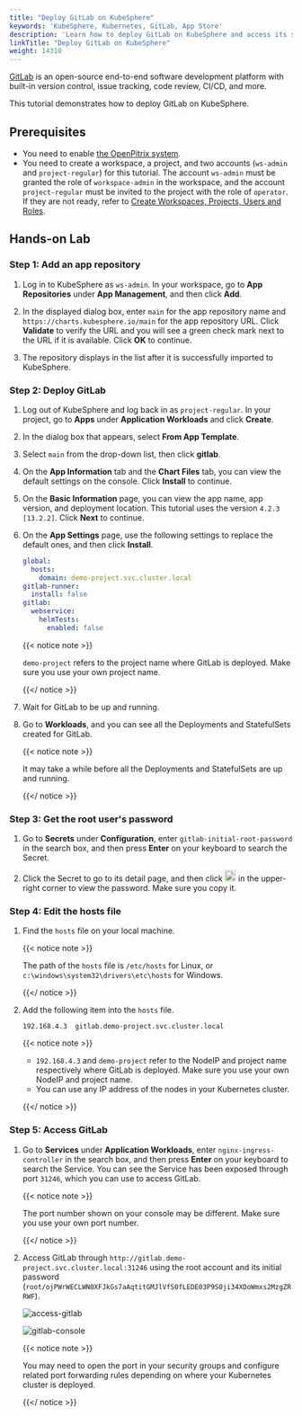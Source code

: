 ```yaml
---
title: "Deploy GitLab on KubeSphere"
keywords: 'KubeSphere, Kubernetes, GitLab, App Store'
description: 'Learn how to deploy GitLab on KubeSphere and access its service.'
linkTitle: "Deploy GitLab on KubeSphere"
weight: 14310
---
```


[GitLab](https://about.gitlab.com/) is an open-source end-to-end software development platform with built-in version control, issue tracking, code review, CI/CD, and more.

This tutorial demonstrates how to deploy GitLab on KubeSphere.

## Prerequisites

- You need to enable [the OpenPitrix system](../../../pluggable-components/app-store/).
- You need to create a workspace, a project, and two accounts (`ws-admin` and `project-regular`) for this tutorial. The account `ws-admin` must be granted the role of `workspace-admin` in the workspace, and the account `project-regular` must be invited to the project with the role of `operator`. If they are not ready, refer to [Create Workspaces, Projects, Users and Roles](../../../quick-start/create-workspace-and-project/).

## Hands-on Lab

### Step 1: Add an app repository

1. Log in to KubeSphere as `ws-admin`. In your workspace, go to **App Repositories** under **App Management**, and then click **Add**.

2. In the displayed dialog box, enter `main` for the app repository name and `https://charts.kubesphere.io/main` for the app repository URL. Click **Validate** to verify the URL and you will see a green check mark next to the URL if it is available. Click **OK** to continue.

3. The repository displays in the list after it is successfully imported to KubeSphere.

### Step 2: Deploy GitLab

1. Log out of KubeSphere and log back in as `project-regular`. In your project, go to **Apps** under **Application Workloads** and click **Create**.

2. In the dialog box that appears, select **From App Template**.

3. Select `main` from the drop-down list, then click **gitlab**.

4. On the **App Information** tab and the **Chart Files** tab, you can view the default settings on the console. Click **Install** to continue.

5. On the **Basic Information** page, you can view the app name, app version, and deployment location. This tutorial uses the version `4.2.3 [13.2.2]`. Click **Next** to continue.

6. On the **App Settings** page, use the following settings to replace the default ones, and then click **Install**.

   ```yaml
   global:
     hosts:
       domain: demo-project.svc.cluster.local
   gitlab-runner:
     install: false
   gitlab:
     webservice:
       helmTests:
         enabled: false
   ```

   {{< notice note >}}

   `demo-project` refers to the project name where GitLab is deployed. Make sure you use your own project name.

   {{</ notice >}}

7. Wait for GitLab to be up and running.

8. Go to **Workloads**, and you can see all the Deployments and StatefulSets created for GitLab.

   {{< notice note >}}

   It may take a while before all the Deployments and StatefulSets are up and running.

   {{</ notice >}}

### Step 3: Get the root user's password

1. Go to **Secrets** under **Configuration**, enter `gitlab-initial-root-password` in the search box, and then press **Enter** on your keyboard to search the Secret.

2. Click the Secret to go to its detail page, and then click <img src="/images/docs/appstore/external-apps/deploy-gitlab/eye-icon.png" width="20px" alt="icon" /> in the upper-right corner to view the password. Make sure you copy it.

### Step 4: Edit the hosts file

1. Find the `hosts` file on your local machine.

   {{< notice note >}}

   The path of the `hosts` file is `/etc/hosts` for Linux, or `c:\windows\system32\drivers\etc\hosts` for Windows.

   {{</ notice >}}

2. Add the following item into the `hosts` file.

   ```
   192.168.4.3  gitlab.demo-project.svc.cluster.local
   ```

   {{< notice note >}}

   - `192.168.4.3` and `demo-project` refer to the NodeIP and project name respectively where GitLab is deployed. Make sure you use your own NodeIP and project name.
   - You can use any IP address of the nodes in your Kubernetes cluster.

   {{</ notice >}}

### Step 5: Access GitLab

1. Go to **Services** under **Application Workloads**, enter `nginx-ingress-controller` in the search box, and then press **Enter** on your keyboard to search the Service. You can see the Service has been exposed through port `31246`, which you can use to access GitLab.

   {{< notice note >}}

   The port number shown on your console may be different. Make sure you use your own port number.

   {{</ notice >}}

2. Access GitLab through `http://gitlab.demo-project.svc.cluster.local:31246` using the root account and its initial password (`root/ojPWrWECLWN0XFJkGs7aAqtitGMJlVfS0fLEDE03P9S0ji34XDoWmxs2MzgZRRWF`).

   ![access-gitlab](/images/docs/appstore/external-apps/deploy-gitlab/access_gitlab.png)

   ![gitlab-console](/images/docs/appstore/external-apps/deploy-gitlab/gitlab_console.png)

   {{< notice note >}}

   You may need to open the port in your security groups and configure related port forwarding rules depending on where your Kubernetes cluster is deployed.
   
   {{</ notice >}}
